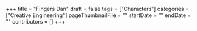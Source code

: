 +++
title = "Fingers Dan"
draft = false
tags = ["Characters"]
categories = ["Creative Engineering"]
pageThumbnailFile = ""
startDate = ""
endDate = ""
contributors = []
+++

